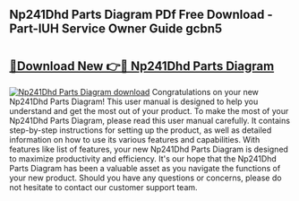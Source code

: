 ## Np241Dhd Parts Diagram PDf Free Download - Part-lUH Service Owner Guide gcbn5

# <h2><a href="http://dfmyg1z.blite.top/?on=Np241Dhd+Parts+Diagram">🔗Download New 👉🔴 Np241Dhd Parts Diagram</a></h2>

[![Np241Dhd Parts Diagram download](https://i.imgur.com/lujVjoI.png)](http://dfmyg1z.blite.top/?on=Np241Dhd+Parts+Diagram)
Congratulations on your new Np241Dhd Parts Diagram! This user manual is designed to help you understand and get the most out of your product. To make the most of your Np241Dhd Parts Diagram, please read this user manual carefully. It contains step-by-step instructions for setting up the product, as well as detailed information on how to use its various features and capabilities. With features like list of features, your new Np241Dhd Parts Diagram is designed to maximize productivity and efficiency. It's our hope that the Np241Dhd Parts Diagram has been a valuable asset as you navigate the functions of your new product. Should you have any questions or concerns, please do not hesitate to contact our customer support team.
